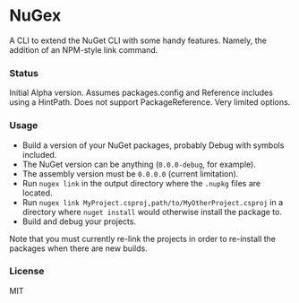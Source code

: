 # NuGex

A CLI to extend the NuGet CLI with some handy features. Namely, the addition of an NPM-style link command.

### Status

Initial Alpha version. Assumes packages.config and Reference includes using a HintPath. Does not support PackageReference. Very limited options.

### Usage

- Build a version of your NuGet packages, probably Debug with symbols included.
- The NuGet version can be anything (`0.0.0-debug`, for example).
- The assembly version must be `0.0.0.0` (current limitation).
- Run `nugex link` in the output directory where the `.nupkg` files are located.
- Run `nugex link MyProject.csproj,path/to/MyOtherProject.csproj` in a directory where `nuget install` would otherwise install the package to.
- Build and debug your projects.

Note that you must currently re-link the projects in order to re-install the packages when there are new builds.

### License

MIT

